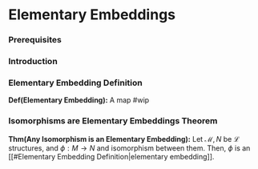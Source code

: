 # Elementary Embeddings
### Prerequisites

### Introduction

### Elementary Embedding Definition
**Def(Elementary Embedding):** A map  #wip


### Isomorphisms are Elementary Embeddings Theorem
**Thm(Any Isomorphism is an Elementary Embedding):** Let $\mathcal M, N$ be $\mathcal L$ structures, and $\phi:M\to N$ and isomorphism between them. Then, $\phi$ is an [[#Elementary Embedding Definition|elementary embedding]]. 
